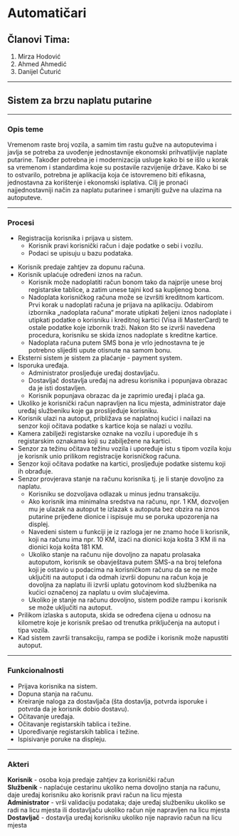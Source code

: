 # Automatičari
## Članovi Tima:

1. Mirza Hodović
2. Ahmed Ahmedić
3. Danijel Čuturić
---
## Sistem za brzu naplatu putarine
---
### Opis teme
Vremenom raste broj vozila, a samim tim rastu gužve na autoputevima i javlja se potreba za uvođenje jednostavnije ekonomski prihvatljivije naplate putarine. Također potrebna je i modernizacija usluge kako bi se išlo u korak sa vremenom i standardima koje su postavile razvijenije države. Kako bi se to ostvarilo, potrebna je aplikacija koja će istovremeno biti efikasna, jednostavna za korištenje i ekonomski isplativa. Cilj je pronaći najjednostavniji način za naplatu putarinee i smanjiti gužve na ulazima na autoputeve.

---
### Procesi

* Registracija korisnika i prijava u sistem.  
  * Korisnik pravi korisnički račun i daje podatke o sebi i vozilu.
  * Podaci se upisuju u bazu podataka.
- Korisnik predaje zahtjev za dopunu računa.
- Korisnik uplaćuje određeni iznos na račun.
  * Korisnik može nadoplatiti račun bonom tako da najprije unese broj registarske tablice, a zatim unese tajni kod sa kupljenog bona.
  * Nadoplata korisničkog računa može se izvršiti kreditnom karticom. Prvi korak u nadoplati računa je prijava na aplikaciju. Odabirom izbornika „nadoplata računa“ morate utipkati željeni iznos nadoplate i utipkati podatke o korisniku i kreditnoj kartici (Visa ili MasterCard) te ostale podatke koje izbornik traži. Nakon što se izvrši navedena procedura, korisniku se skida iznos nadoplate s kreditne kartice.
  * Nadoplata računa putem SMS bona je vrlo jednostavna te je potrebno slijediti upute otisnute na samom bonu.
- Eksterni sistem je sistem za plaćanje - payment system.  
- Isporuka uređaja.  
  * Administrator prosljeđuje uređaj dostavljaču.  
  * Dostavljač dostavlja uređaj na adresu korisnika i popunjava obrazac da je isti dostavljen.      
  * Korisnik popunjava obrazac da je zaprimio uređaj i plaća ga.  
- Ukoliko je korisnički račun napravljen na licu mjesta, administrator daje uređaj službeniku koje ga proslijeđuje korisniku.
- Korisnik ulazi na autoput, približava se naplatnoj kućici i nailazi na senzor koji očitava podatke s kartice koja se nalazi u vozilu.  
- Kamera zabilježi registarske oznake na vozilu i upoređuje ih s registarskim oznakama koji su zabilježene na kartici.  
- Senzor za težinu očitava težinu vozila i upoređuje istu s tipom vozila koju je korisnik unio prilikom registracije korisničkog računa.
- Senzor koji očitava podatke na kartici, prosljeđuje podatke sistemu koji ih obrađuje.   
- Senzor provjerava stanje na računu korisnika tj. je li stanje dovoljno za naplatu.
  - Korisniku se dozvoljava  odlazak u minus jednu transakciju.  
  - Ako korisnik ima minimalna sredstva na računu, npr. 1 KM, dozvoljen mu je ulazak na autoput te izlazak s autoputa bez obzira na iznos putarine prijeđene dionice i ispisuje mu se poruka upozorenja na displej.   
  - Navedeni sistem u funkciji je iz razloga jer ne znamo hoće li korisnik, koji na računu ima npr. 10 KM, izaći na dionici koja košta 3 KM ili na dionici koja košta 181 KM.  
  - Ukoliko stanje na računu nije dovoljno za napatu prolasaka autoputom, korisnik se obavještava putem SMS-a na broj telefona koji je ostavio u podacima na korisničkom računu da se ne može uključiti na autoput i da odmah izvrši dopunu na račun koja je dovoljna za naplatu ili izvrši uplatu gotovinom kod službenika na kućici označenoj za naplatu u ovim slučajevima.
  - Ukoliko je stanje na računu dovoljno, sistem podiže rampu i korisnik se može uključiti na autoput.
- Prilikom izlaska s autoputa, skida se određena cijena u odnosu na kilometre koje je korisnik prešao od trenutka priključenja na autoput i tipa vozila.  
- Kad sistem završi transakciju, rampa se podiže i korisnik može napustiti autoput.  
--- 
### Funkcionalnosti

- Prijava korisnika na sistem.  
- Dopuna stanja na računu.  
- Kreiranje naloga za dostavljača (šta dostavlja, potvrda isporuke i potvrda da je korisnik dobio dostavu).
- Očitavanje uređaja.
- Očitavanje registarskih tablica i težine.  
- Upoređivanje registarskih tablica i težine.
- Ispisivanje poruke na displeju. 


---
### Akteri


**Korisnik** - osoba koja predaje zahtjev za korisnički račun  
**Službenik** - naplaćuje cestarinu ukoliko nema dovoljno stanja na računu, daje uređaj korisniku ako korisnik pravi račun na licu mjesta  
**Administrator** - vrši validaciju podataka; daje uređaj službeniku ukoliko se radi na licu mjesta ili dostavljaču ukoliko račun nije napravljen na licu mjesta  
**Dostavljač** - dostavlja uređaj korisniku ukoliko nije napravio račun na licu mjesta 
